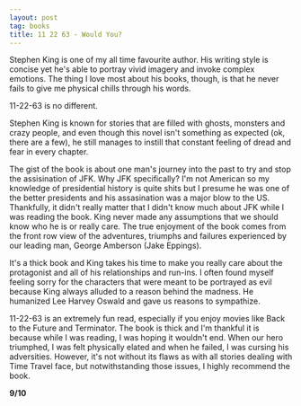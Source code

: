 ```yaml
---
layout: post
tag: books
title: 11 22 63 - Would You?
---
```


Stephen King is one of my all time favourite author.  His writing style is concise yet he's able to portray vivid imagery and invoke complex emotions.  The thing I love most about his books, though, is that he never fails to give me physical chills through his words.

11-22-63 is no different.

Stephen King is known for stories that are filled with ghosts, monsters and crazy people, and even though this novel isn't something as expected (ok, there are a few), he still manages to instill that constant feeling of dread and fear in every chapter.

The gist of the book is about one man's journey into the past to try and stop the assisination of JFK.  Why JFK specifically?  I'm not American so my knowledge of presidential history is quite shits but I presume he was one of the better presidents and his assasination was a major blow to the US.  Thankfully, it didn't really matter that I didn't know much about JFK while I was reading the book.  King never made any assumptions that we should know who he is or really care.  The true enjoyment of the book comes from the front row view of the adventures, triumphs and failures experienced by our leading man, George Amberson (Jake Eppings).

It's a thick book and King takes his time to make you really care about the protagonist and all of his relationships and run-ins.  I often found myself feeling sorry for the characters that were meant to be portrayed as evil because King always alluded to a reason behind the madness.  He humanized Lee Harvey Oswald and gave us reasons to sympathize.

11-22-63 is an extremely fun read, especially if you enjoy movies like Back to the Future and Terminator.  The book is thick and I'm thankful it is because while I was reading, I was hoping it wouldn't end.  When our hero triumphed, I was felt physically elated and when he failed, I was cursing his adversities.  However, it's not without its flaws as with all stories dealing with Time Travel face, but notwithstanding those issues, I highly recommend the book.

**9/10**